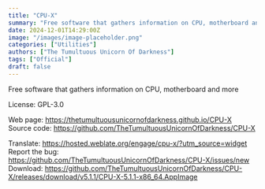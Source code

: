 ```yaml
---
title: "CPU-X"
summary: "Free software that gathers information on CPU, motherboard and more."
date: 2024-12-01T14:29:00Z
image: "/images/image-placeholder.png"
categories: ["Utilities"]
authors: ["The Tumultuous Unicorn Of Darkness"]
tags: ["Official"]
draft: false
---
```


Free software that gathers information on CPU, motherboard and more

License: GPL-3.0

Web page: <https://thetumultuousunicornofdarkness.github.io/CPU-X>  
Source code: <https://github.com/TheTumultuousUnicornOfDarkness/CPU-X>

Translate: <https://hosted.weblate.org/engage/cpu-x/?utm_source=widget>  
Report the bug: <https://github.com/TheTumultuousUnicornOfDarkness/CPU-X/issues/new>  
Download: <https://github.com/TheTumultuousUnicornOfDarkness/CPU-X/releases/download/v5.1.1/CPU-X-5.1.1-x86_64.AppImage>
